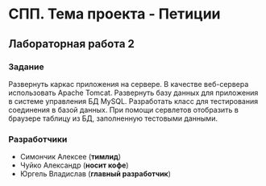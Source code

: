 # СПП. Тема проекта - Петиции
## Лабораторная работа 2
### Задание
Развернуть каркас приложения на сервере. В качестве веб-сервера использовать Apache Tomcat.
Развернуть базу данных для приложения в системе управления БД MySQL.
Разработать класс для тестирования соединения в базой данных. При помощи сервлетов отобразить в браузере таблицу из БД, заполненную тестовыми данными.
### Разработчики
* Симончик Алексее (**тимлид**)
* Чуйко Александр (**носит кофе**)
* Юргель Владислав (**главный разработчик**)
